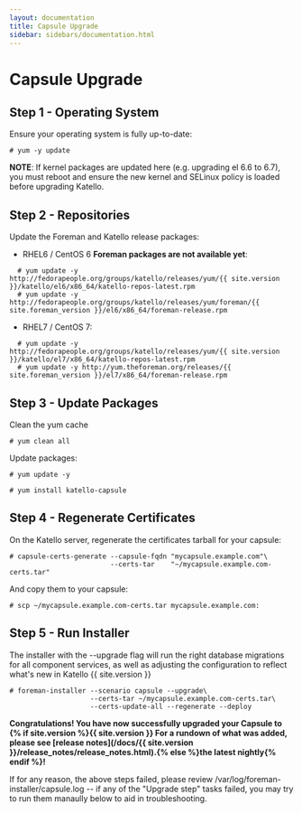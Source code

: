```yaml
---
layout: documentation
title: Capsule Upgrade
sidebar: sidebars/documentation.html
---
```


# Capsule Upgrade

## Step 1 - Operating System

Ensure your operating system is fully up-to-date:

```
# yum -y update
```

**NOTE**: If kernel packages are updated here (e.g. upgrading el 6.6 to 6.7), you must reboot and ensure the new kernel and SELinux policy is loaded before upgrading Katello.

## Step 2 - Repositories

Update the Foreman and Katello release packages:

  * RHEL6 / CentOS 6 **Foreman packages are not available yet**:

```
  # yum update -y http://fedorapeople.org/groups/katello/releases/yum/{{ site.version }}/katello/el6/x86_64/katello-repos-latest.rpm
  # yum update -y http://fedorapeople.org/groups/katello/releases/yum/foreman/{{ site.foreman_version }}/el6/x86_64/foreman-release.rpm
```

  * RHEL7 / CentOS 7:

```
  # yum update -y http://fedorapeople.org/groups/katello/releases/yum/{{ site.version }}/katello/el7/x86_64/katello-repos-latest.rpm
  # yum update -y http://yum.theforeman.org/releases/{{ site.foreman_version }}/el7/x86_64/foreman-release.rpm
```

## Step 3 - Update Packages

Clean the yum cache

```
# yum clean all
```

Update packages:

```
# yum update -y
```

```
# yum install katello-capsule
```

## Step 4 - Regenerate Certificates

On the Katello server, regenerate the certificates tarball for your capsule:

```
# capsule-certs-generate --capsule-fqdn "mycapsule.example.com"\
                         --certs-tar    "~/mycapsule.example.com-certs.tar"
```

And copy them to your capsule:

```
# scp ~/mycapsule.example.com-certs.tar mycapsule.example.com:
```

## Step 5 - Run Installer

The installer with the --upgrade flag will run the right database migrations for all component services, as well as adjusting the configuration to reflect what's new in Katello {{ site.version }}

```
# foreman-installer --scenario capsule --upgrade\
                    --certs-tar ~/mycapsule.example.com-certs.tar\
                    --certs-update-all --regenerate --deploy
```

**Congratulations! You have now successfully upgraded your Capsule to {% if site.version %}{{ site.version }} For a rundown of what was added, please see [release notes](/docs/{{ site.version }}/release_notes/release_notes.html).{% else %}the latest nightly{% endif %}!**

If for any reason, the above steps failed, please review /var/log/foreman-installer/capsule.log -- if any of the "Upgrade step" tasks failed, you may try to run them manaully below to aid in troubleshooting.
